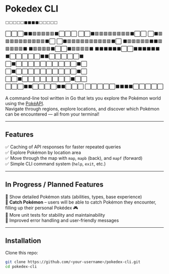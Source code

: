 



# Pokedex CLI


    ⬜⬜⬜⬜⬜⬛⬛⬛⬛⬜⬜⬜⬜⬜
⬜⬜⬜⬛⬛🟥🟥🟥🟥🟥⬛⬜⬜⬜
⬜⬜⬛🟥🟥🟥🟥🟥🟥🟥🟥⬛⬜⬜
⬜⬛🟥🟥🟥🟥🟥🟥🟥🟥🟥🟥⬛⬜
⬜⬛🟥🟥🟥🟥🟥🟥🟥🟥🟥🟥⬛⬜
⬛🟥🟥🟥🟥🟥⬛⬛🟥🟥🟥🟥🟥⬛
⬛🟥🟥🟥🟥⬛⬜⬜⬛🟥🟥🟥🟥⬛
⬛⬛⬛⬛⬛⬛⬜⬜⬛⬛⬛⬛⬛⬛
⬛⬜⬜⬜⬜⬜⬛⬛⬜⬜⬜⬜⬜⬛
⬜⬛⬜⬜⬜⬜⬜⬜⬜⬜⬜⬜⬛⬜
⬜⬛⬜⬜⬜⬜⬜⬜⬜⬜⬜⬜⬛⬜
⬜⬜⬛⬜⬜⬜⬜⬜⬜⬜⬜⬛⬜⬜
⬜⬜⬜⬛⬛⬜⬜⬜⬜⬛⬛⬜⬜⬜
⬜⬜⬜⬜⬜⬛⬛⬛⬛⬜⬜⬜⬜⬜


A command-line tool written in Go that lets you explore the Pokémon world using the [PokéAPI](https://pokeapi.co/).  
Navigate through regions, explore locations, and discover which Pokémon can be encountered — all from your terminal!

---

## Features

✅ Caching of API responses for faster repeated queries  
✅ Explore Pokémon by location area  
✅ Move through the map with `map`, `mapb` (back), and `mapf` (forward)  
✅ Simple CLI command system (`help`, `exit`, etc.)

---

## In Progress / Planned Features

🚧 Show detailed Pokémon stats (abilities, types, base experience)  
🚧 **Catch Pokémon** – users will be able to catch Pokémon they encounter, filling up their personal Pokédex 🎮  
🚧 More unit tests for stability and maintainability  
🚧 Improved error handling and user-friendly messages  

---

## Installation

Clone this repo:

```bash
git clone https://github.com/<your-username>/pokedex-cli.git
cd pokedex-cli
